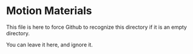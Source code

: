 # Motion Materials


This file is here to force Github to recognize this directory if it is an empty directory. 

You can leave it here, and ignore it.

